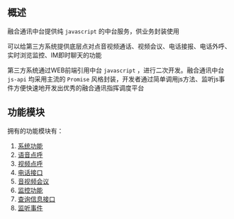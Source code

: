## 概述
融合通讯中台提供纯 `javascript` 的中台服务，供业务封装使用

可以给第三方系统提供底层点对点音视频通话、视频会议、电话接报、电话外呼、实时浏览监控、IM即时聊天的功能

第三方系统通过WEB前端引用中台 `javascript` ，进行二次开发。融合通讯中台 `js-api` 均采用主流的 `Promise` 风格封装，开发者通过简单调用js方法、监听js事件方便快速地开发出优秀的融合通讯指挥调度平台

## 功能模块
拥有的功能模块有：
1. [系统功能](#A4J9y)
2. [语音点呼](#BjUlG)
3. [视频点呼](#uo6OV)
4. [电话接口](#rFZ6S)
5. [音视频会议](#xHRiG)
6. [监控功能](#ftwZf)
7. [查询信息接口](#lnhxH)
8. [监听事件](#bASQz)
